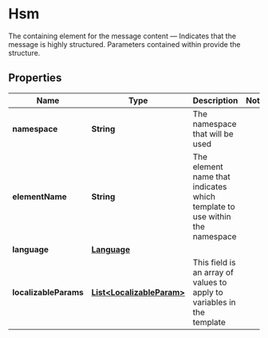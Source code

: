 

# Hsm

The containing element for the message content — Indicates that the message is highly structured. Parameters contained within provide the structure.

## Properties

Name | Type | Description | Notes
------------ | ------------- | ------------- | -------------
**namespace** | **String** | The namespace that will be used | 
**elementName** | **String** | The element name that indicates which template to use within the namespace | 
**language** | [**Language**](Language.md) |  | 
**localizableParams** | [**List&lt;LocalizableParam&gt;**](LocalizableParam.md) | This field is an array of values to apply to variables in the template | 



